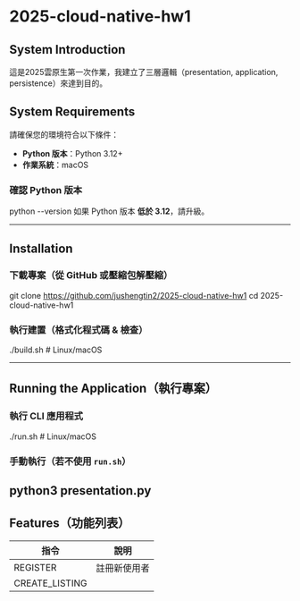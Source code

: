 # 2025-cloud-native-hw1

## System Introduction
這是2025雲原生第一次作業，我建立了三層邏輯（presentation, application, persistence）來達到目的。


## System Requirements
請確保您的環境符合以下條件：

- **Python 版本**：Python 3.12+
- **作業系統**：macOS 

### 確認 Python 版本
python --version
如果 Python 版本 **低於 3.12**，請升級。

---

## Installation
### 下載專案（從 GitHub 或壓縮包解壓縮）
git clone https://github.com/jushengtin2/2025-cloud-native-hw1
cd 2025-cloud-native-hw1

### 執行建置（格式化程式碼 & 檢查）
./build.sh  # Linux/macOS


---

## Running the Application（執行專案）
###  執行 CLI 應用程式
./run.sh  # Linux/macOS

### 手動執行（若不使用 `run.sh`）
python3 presentation.py 
---

## Features（功能列表）
| 指令 | 說明 |
|------|------|
| REGISTER <username> | 註冊新使用者 |
| CREATE_LISTING <username> <title> <description> <price> <category> | 建立商品 |
| DELETE_LISTING <username> <listing_id> | 刪除商品 |
| GET_LISTING <username> <listing_id> | 查詢商品資訊 |
| GET_CATEGORY <username> <category> | 查詢某分類的商品（時間排序） |
| GET_TOP_CATEGORY <username> | 取得最多商品的分類 |
| EXIT | 退出程式 |

---
